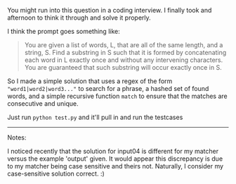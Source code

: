 You might run into this question in a coding interview. I finally took and afternoon to think it through and solve it properly.

I think the prompt goes something like: 

> You are given a list of words, L, that are all of the same length, and a string, S. Find a substring in S such that it is formed by concatenating each word in L exactly once and without any intervening characters. You are guaranteed that such substring will occur exactly once in S.

So I made a simple solution that uses a regex of the form `"word1|word2|word3..."` to search for a phrase, a hashed set of found words, and a simple recursive function `match` to ensure that the matches are consecutive and unique.

Just run `python test.py` and it'll pull in and run the testcases

---

Notes:

I noticed recently that the solution for input04 is different for my matcher versus the example 'output' given. It would appear this discrepancy is due to my matcher being case sensitive and theirs not. Naturally, I consider my case-sensitive solution correct. :)